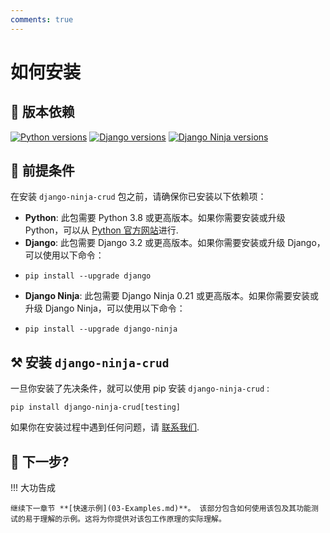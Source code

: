 ```yaml
---
comments: true
---
```

# 如何安装
## 📝 版本依赖

[![Python versions](https://img.shields.io/pypi/pyversions/django-ninja-crud.svg?color=306998&label=python&logo=python&logoColor=white)](https://github.com/python/cpython)
[![Django versions](https://img.shields.io/badge/3.2_|_4.1_|_4.2_|_5.0-blue?color=0C4B33&label=django&logo=django&logoColor=white)](https://github.com/django/django)
[![Django Ninja versions](https://img.shields.io/badge/1.0_|_1.1-blue?color=black&label=django-ninja&logo=fastapi&logoColor=white)](https://github.com/vitalik/django-ninja)


## 👀 前提条件

在安装 `django-ninja-crud` 包之前，请确保你已安装以下依赖项：

- **Python**: 此包需要 Python 3.8 或更高版本。如果你需要安装或升级 Python，可以从 [Python 官方网站](https://www.python.org/downloads/)进行.
- **Django**: 此包需要 Django 3.2 或更高版本。如果你需要安装或升级 Django，可以使用以下命令：
- ```shell
  pip install --upgrade django
  ```
- **Django Ninja**: 此包需要 Django Ninja 0.21 或更高版本。如果你需要安装或升级 Django Ninja，可以使用以下命令：
- ```shell
  pip install --upgrade django-ninja
  ```

## ⚒️  安装 `django-ninja-crud`

一旦你安装了先决条件，就可以使用 pip 安装 `django-ninja-crud` :


```shell
pip install django-ninja-crud[testing]
```

如果你在安装过程中遇到任何问题，请 [联系我们](https://github.com/hbakri).

## 💬 下一步?

!!! 大功告成

    继续下一章节 **[快速示例](03-Examples.md)**。 该部分包含如何使用该包及其功能测试的易于理解的示例。这将为你提供对该包工作原理的实际理解。